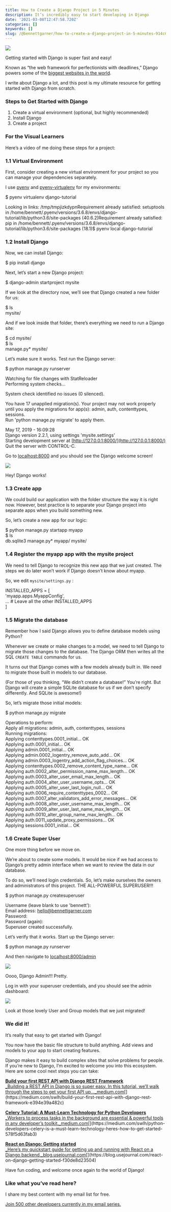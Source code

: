 ```yaml
---
title: How to Create a Django Project in 5 Minutes
description: It’s incredibly easy to start developing in Django
date: '2021-03-08T12:47:58.720Z'
categories: []
keywords: []
slug: /@bennettgarner/how-to-create-a-django-project-in-5-minutes-914c0de15f63
---
```


![](/Users/bennettgarner/Repos/medium-export-4b46aa4e91f20dbf349cd1ed9133a2978c8dcbbd9f7d7b84cef20f84ed36ffda/posts/md_1643327843943/img/1__TEiKh2mi8aExWUFy__9PHxw.png)

Getting started with Django is super fast and easy!

Known as “the web framework for perfectionists with deadlines,” Django powers some of the [biggest websites in the world](https://hackernoon.com/10-popular-websites-built-with-django-906cc310aa0a).

I write about Django a lot, and this post is my ultimate resource for getting started with Django from scratch.

### Steps to Get Started with Django

1.  Create a virtual environment (optional, but highly recommended)
2.  Install Django
3.  Create a project

### For the Visual Learners

Here’s a video of me doing these steps for a project:

### 1.1 Virtual Environment

First, consider creating a new virtual environment for your project so you can manage your dependencies separately.

I use [pyenv](https://github.com/pyenv/pyenv) and [pyenv-virtualenv](https://github.com/pyenv/pyenv-virtualenv) for my environments:

$ pyenv virtualenv django-tutorial

Looking in links: /tmp/tmpjizkdypnRequirement already satisfied: setuptools in /home/bennett/.pyenv/versions/3.6.8/envs/django-tutorial/lib/python3.6/site-packages (40.6.2)Requirement already satisfied: pip in /home/bennett/.pyenv/versions/3.6.8/envs/django-tutorial/lib/python3.6/site-packages (18.1)$ pyenv local django-tutorial

### 1.2 Install Django

Now, we can install Django:

$ pip install django

Next, let’s start a new Django project:

$ django-admin startproject mysite

If we look at the directory now, we’ll see that Django created a new folder for us:

$ ls  
mysite/

And if we look inside that folder, there’s everything we need to run a Django site:

$ cd mysite/  
$ ls  
manage.py\*  mysite/

Let’s make sure it works. Test run the Django server:

$ python manage.py runserver

Watching for file changes with StatReloader  
Performing system checks...

System check identified no issues (0 silenced).

You have 17 unapplied migration(s). Your project may not work properly until you apply the migrations for app(s): admin, auth, contenttypes, sessions.  
Run 'python manage.py migrate' to apply them.

May 17, 2019 - 16:09:28  
Django version 2.2.1, using settings 'mysite.settings'  
Starting development server at [http://127.0.0.1:8000/](http://127.0.0.1:8000/)  
Quit the server with CONTROL-C.

Go to [localhost:8000](http://127.0.01:8000) and you should see the Django welcome screen!

![](/Users/bennettgarner/Repos/medium-export-4b46aa4e91f20dbf349cd1ed9133a2978c8dcbbd9f7d7b84cef20f84ed36ffda/posts/md_1643327843943/img/0__DAaFvuY__RF9zDNK5.png)

Hey! Django works!

### 1.3 Create app

We could build our application with the folder structure the way it is right now. However, best practice is to separate your Django project into separate apps when you build something new.

So, let’s create a new app for our logic:

$ python manage.py startapp myapp  
$ ls  
db.sqlite3  manage.py\*  myapp/  mysite/

### 1.4 Register the myapp app with the mysite project

We need to tell Django to recognize this new app that we just created. The steps we do later won’t work if Django doesn’t know about myapp.

So, we edit `mysite/settings.py` :

INSTALLED\_APPS = \[  
    'myapp.apps.MyappConfig',  
    ... # Leave all the other INSTALLED\_APPS  
\]

### 1.5 Migrate the database

Remember how I said Django allows you to define database models using Python?

Whenever we create or make changes to a model, we need to tell Django to migrate those changes to the database. The Django ORM then writes all the SQL `CREATE TABLE` commands for us.

It turns out that Django comes with a few models already built in. We need to migrate those built in models to our database.

(For those of you thinking, “We didn’t create a database!” You’re right. But Django will create a simple SQLite database for us if we don’t specify differently. And SQLite is awesome!)

So, let’s migrate those initial models:

$ python manage.py migrate  
  
Operations to perform:  
  Apply all migrations: admin, auth, contenttypes, sessions  
Running migrations:  
  Applying contenttypes.0001\_initial... OK  
  Applying auth.0001\_initial... OK  
  Applying admin.0001\_initial... OK  
  Applying admin.0002\_logentry\_remove\_auto\_add... OK  
  Applying admin.0003\_logentry\_add\_action\_flag\_choices... OK  
  Applying contenttypes.0002\_remove\_content\_type\_name... OK  
  Applying auth.0002\_alter\_permission\_name\_max\_length... OK  
  Applying auth.0003\_alter\_user\_email\_max\_length... OK  
  Applying auth.0004\_alter\_user\_username\_opts... OK  
  Applying auth.0005\_alter\_user\_last\_login\_null... OK  
  Applying auth.0006\_require\_contenttypes\_0002... OK  
  Applying auth.0007\_alter\_validators\_add\_error\_messages... OK  
  Applying auth.0008\_alter\_user\_username\_max\_length... OK  
  Applying auth.0009\_alter\_user\_last\_name\_max\_length... OK  
  Applying auth.0010\_alter\_group\_name\_max\_length... OK  
  Applying auth.0011\_update\_proxy\_permissions... OK  
  Applying sessions.0001\_initial... OK

### 1.6 Create Super User

One more thing before we move on.

We’re about to create some models. It would be nice if we had access to Django’s pretty admin interface when we want to review the data in our database.

To do so, we’ll need login credentials. So, let’s make ourselves the owners and administrators of this project. THE ALL-POWERFUL SUPERUSER!!!

$ python manage.py createsuperuser

Username (leave blank to use 'bennett'):   
Email address: [hello@bennettgarner.com](mailto:hello@bennettgarner.com)  
Password:   
Password (again):   
Superuser created successfully.

Let’s verify that it works. Start up the Django server:

$ python manage.py runserver

And then navigate to [localhost:8000/admin](http://localhost:8000/admin)

![](/Users/bennettgarner/Repos/medium-export-4b46aa4e91f20dbf349cd1ed9133a2978c8dcbbd9f7d7b84cef20f84ed36ffda/posts/md_1643327843943/img/0____ivuTqPFzqjG84Di.png)

Oooo, Django Admin!!! Pretty.

Log in with your superuser credentials, and you should see the admin dashboard:

![](/Users/bennettgarner/Repos/medium-export-4b46aa4e91f20dbf349cd1ed9133a2978c8dcbbd9f7d7b84cef20f84ed36ffda/posts/md_1643327843943/img/0__NXXmCjmK63yL6qV7.png)

Look at those lovely User and Group models that we just migrated!

### We did it!

It’s really that easy to get started with Django!

You now have the basic file structure to build anything. Add views and models to your app to start creating features.

Django makes it easy to build complex sites that solve problems for people. If you’re new to Django, I’m excited to welcome you into this ecosystem. Here are some cool next steps you can take:

[**Build your first REST API with Django REST Framework**  
_Building a REST API in Django is so super easy. In this tutorial, we’ll walk through the steps to get your first API up…_medium.com](https://medium.com/swlh/build-your-first-rest-api-with-django-rest-framework-e394e39a482c "https://medium.com/swlh/build-your-first-rest-api-with-django-rest-framework-e394e39a482c")[](https://medium.com/swlh/build-your-first-rest-api-with-django-rest-framework-e394e39a482c)

[**Celery Tutorial: A Must-Learn Technology for Python Developers**  
_Workers to process tasks in the background are essential & powerful tools in any developer’s toolkit._medium.com](https://medium.com/swlh/python-developers-celery-is-a-must-learn-technology-heres-how-to-get-started-578f5d63fab3 "https://medium.com/swlh/python-developers-celery-is-a-must-learn-technology-heres-how-to-get-started-578f5d63fab3")[](https://medium.com/swlh/python-developers-celery-is-a-must-learn-technology-heres-how-to-get-started-578f5d63fab3)

[**React on Django: Getting started**  
_Here’s my quickstart guide for getting up and running with React on a Django backend._blog.usejournal.com](https://blog.usejournal.com/react-on-django-getting-started-f30de8d23504 "https://blog.usejournal.com/react-on-django-getting-started-f30de8d23504")[](https://blog.usejournal.com/react-on-django-getting-started-f30de8d23504)

Have fun coding, and welcome once again to the world of Django!

### Like what you’ve read here?

I share my best content with my email list for free.

[Join 500 other developers currently in my email series.](https://sunny-architect-5371.ck.page/0a60026a5d)